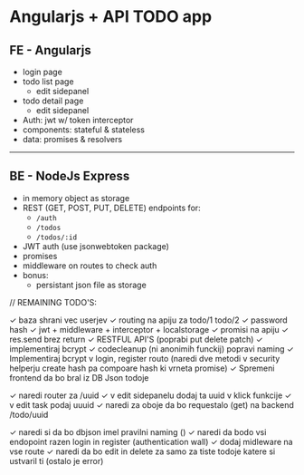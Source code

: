 # Angularjs + API TODO app

## FE - Angularjs

- login page
- todo list page
    - edit sidepanel
- todo detail page
    - edit sidepanel
- Auth: jwt w/ token interceptor
- components: stateful & stateless
- data: promises & resolvers

---

## BE - NodeJs Express

- in memory object as storage
- REST (GET, POST, PUT, DELETE) endpoints for:
    - `/auth`
    - `/todos`
    - `/todos/:id`
- JWT auth (use jsonwebtoken package)
- promises
- middleware on routes to check auth
- bonus:
    - persistant json file as storage


// REMAINING TODO'S:

✓  baza shrani vec userjev
✓  routing na apiju za todo/1 todo/2 
✓  password hash
✓  jwt + middleware + interceptor + localstorage
✓  promisi na apiju
✓   res.send brez return
✓  RESTFUL API'S (poprabi put delete patch)
✓  implementiraj bcrypt
✓  codecleanup (ni anonimih funckij) popravi naming
✓  Implementiraj bcrypt v login, register routo (naredi dve metodi v security helperju create hash pa compoare hash    ki vrneta promise)
✓  Spremeni frontend da bo bral iz DB Json todoje

✓  naredi router za /uuid
✓  v edit sidepanelu dodaj ta uuid v klick funkcije
✓ v edit task podaj uuuid
✓ naredi za oboje da bo requestalo (get) na backend /todo/uuid

✓  naredi si da bo dbjson imel pravilni naming ()
✓  naredi da bodo vsi endopoint razen login in register (authentication wall)
✓ dodaj midleware na vse route
✓ naredi da bo edit in delete za samo za tiste todoje katere si ustvaril ti (ostalo je error)
